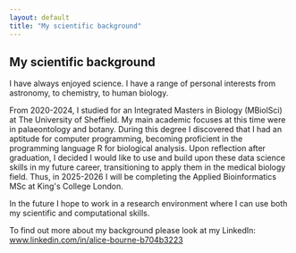 ```yaml
---
layout: default
title: "My scientific background"
---
```

## My scientific background

I have always enjoyed science. I have a range of personal interests from astronomy, to chemistry, to human biology.

From 2020-2024, I studied for an Integrated Masters in Biology (MBiolSci) at The University of Sheffield. My main academic focuses at this time were in palaeontology and botany. During this degree I discovered that I had an aptitude for computer programming, becoming proficient in the programming language R for biological analysis. Upon reflection after graduation, I decided I would like to use and build upon these data science skills in my future career, transitioning to apply them in the medical biology field. Thus, in 2025-2026 I will be completing the Applied Bioinformatics MSc at King's College London.

In the future I hope to work in a research environment where I can use both my scientific and computational skills.

To find out more about my background please look at my LinkedIn: www.linkedin.com/in/alice-bourne-b704b3223
